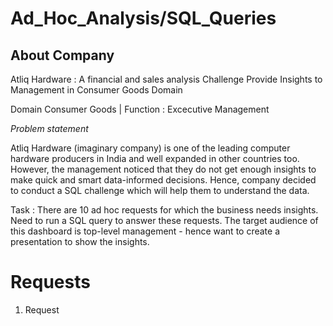 # Ad_Hoc_Analysis/SQL_Queries
## About Company
Atliq Hardware : A financial and sales analysis Challenge Provide Insights to Management in Consumer Goods Domain

Domain Consumer Goods | Function : Excecutive Management

*Problem statement*

Atliq Hardware (imaginary company) is one of the leading computer hardware producers in India and well expanded in other countries too. However, the management noticed that they do not get enough insights to make quick and smart data-informed decisions. Hence, company decided to conduct a SQL challenge which will help them to understand the data.

Task : There are 10 ad hoc requests for which the business needs insights. Need to run a SQL query to answer these requests. The target audience of this dashboard is top-level management - hence want to create a presentation to show the insights.

# Requests
1. Request 

